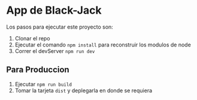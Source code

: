 # App de Black-Jack

Los pasos para ejecutar este proyecto son:

1. Clonar el repo
2. Ejecutar el comando ```npm install``` para reconstruir los modulos de node
3. Correr el devServer ```npm run dev```

## Para Produccion

1. Ejecutar ```npm run build```
2. Tomar la tarjeta ```dist``` y deplegarla en donde se requiera